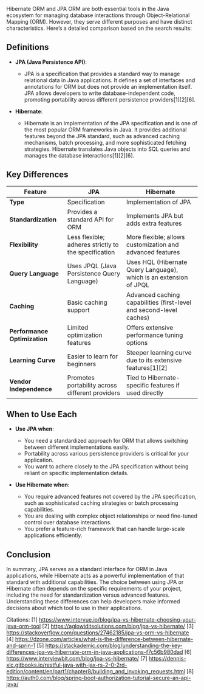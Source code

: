 Hibernate ORM and JPA ORM are both essential tools in the Java ecosystem for managing database interactions through Object-Relational Mapping (ORM). However, they serve different purposes and have distinct characteristics. Here’s a detailed comparison based on the search results:

## Definitions
- **JPA (Java Persistence API)**:
    - JPA is a specification that provides a standard way to manage relational data in Java applications. It defines a set of interfaces and annotations for ORM but does not provide an implementation itself. JPA allows developers to write database-independent code, promoting portability across different persistence providers[1][2][6].

- **Hibernate**:
    - Hibernate is an implementation of the JPA specification and is one of the most popular ORM frameworks in Java. It provides additional features beyond the JPA standard, such as advanced caching mechanisms, batch processing, and more sophisticated fetching strategies. Hibernate translates Java objects into SQL queries and manages the database interactions[1][2][6].

## Key Differences

| Feature                          | JPA                                      | Hibernate                                 |
|----------------------------------|------------------------------------------|-------------------------------------------|
| **Type**                         | Specification                            | Implementation of JPA                     |
| **Standardization**              | Provides a standard API for ORM         | Implements JPA but adds extra features    |
| **Flexibility**                  | Less flexible; adheres strictly to the specification | More flexible; allows customization and advanced features |
| **Query Language**               | Uses JPQL (Java Persistence Query Language) | Uses HQL (Hibernate Query Language), which is an extension of JPQL |
| **Caching**                      | Basic caching support                    | Advanced caching capabilities (first-level and second-level caches) |
| **Performance Optimization**     | Limited optimization features            | Offers extensive performance tuning options |
| **Learning Curve**               | Easier to learn for beginners            | Steeper learning curve due to its extensive features[1][2] |
| **Vendor Independence**          | Promotes portability across different providers | Tied to Hibernate-specific features if used directly |

## When to Use Each
- **Use JPA when**:
    - You need a standardized approach for ORM that allows switching between different implementations easily.
    - Portability across various persistence providers is critical for your application.
    - You want to adhere closely to the JPA specification without being reliant on specific implementation details.

- **Use Hibernate when**:
    - You require advanced features not covered by the JPA specification, such as sophisticated caching strategies or batch processing capabilities.
    - You are dealing with complex object relationships or need fine-tuned control over database interactions.
    - You prefer a feature-rich framework that can handle large-scale applications efficiently.

## Conclusion
In summary, JPA serves as a standard interface for ORM in Java applications, while Hibernate acts as a powerful implementation of that standard with additional capabilities. The choice between using JPA or Hibernate often depends on the specific requirements of your project, including the need for standardization versus advanced features. Understanding these differences can help developers make informed decisions about which tool to use in their applications.

Citations:
[1] https://www.intervue.io/blog/jpa-vs-hibernate-choosing-your-java-orm-tool
[2] https://aglowiditsolutions.com/blog/jpa-vs-hibernate/
[3] https://stackoverflow.com/questions/27462185/jpa-vs-orm-vs-hibernate
[4] https://dzone.com/articles/what-is-the-difference-between-hibernate-and-sprin-1
[5] https://stackademic.com/blog/understanding-the-key-differences-jpa-vs-hibernate-orm-in-java-applications-f7c56b980dad
[6] https://www.interviewbit.com/blog/jpa-vs-hibernate/
[7] https://dennis-xlc.gitbooks.io/restful-java-with-jax-rs-2-0-2rd-edition/content/en/part1/chapter8/building_and_invoking_requests.html
[8] https://auth0.com/blog/spring-boot-authorization-tutorial-secure-an-api-java/